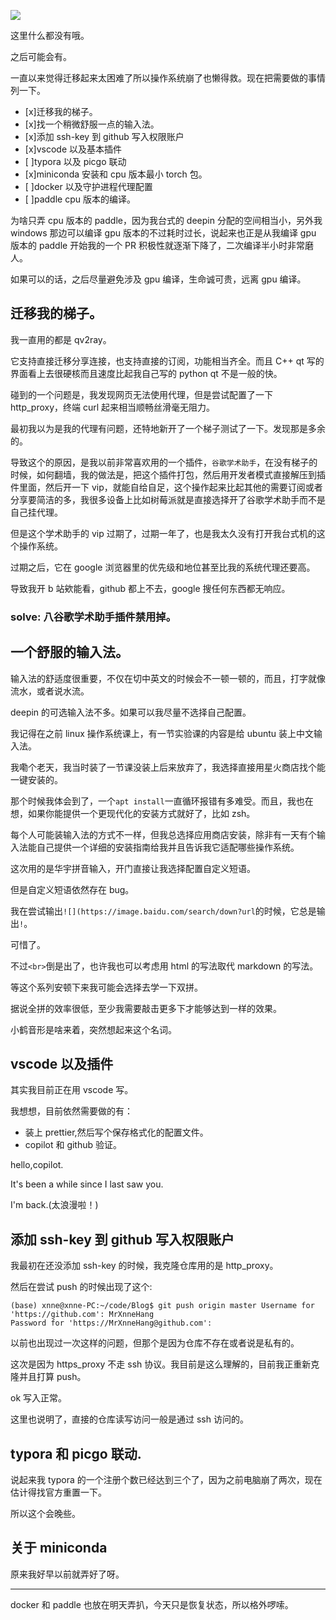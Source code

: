 ![](https://image.baidu.com/search/down?url=https://img1.doubanio.com/view/photo/l/public/p2917690888.webp)

这里什么都没有哦。<br>

之后可能会有。<br>

一直以来觉得迁移起来太困难了所以操作系统崩了也懒得救。现在把需要做的事情列一下。

- [x]迁移我的梯子。
- [x]找一个稍微舒服一点的输入法。
- [x]添加 ssh-key 到 github 写入权限账户
- [x]vscode 以及基本插件
- [ ]typora 以及 picgo 联动
- [x]miniconda 安装和 cpu 版本最小 torch 包。
- [ ]docker 以及守护进程代理配置
- [ ]paddle cpu 版本的编译。

为啥只弄 cpu 版本的 paddle，因为我台式的 deepin 分配的空间相当小，另外我 windows 那边可以编译 gpu 版本的不过耗时过长，说起来也正是从我编译 gpu 版本的 paddle 开始我的一个 PR 积极性就逐渐下降了，二次编译半小时非常磨人。<br>

如果可以的话，之后尽量避免涉及 gpu 编译，生命诚可贵，远离 gpu 编译。<br>

## 迁移我的梯子。

我一直用的都是 qv2ray。<br>

它支持直接迁移分享连接，也支持直接的订阅，功能相当齐全。而且 C++ qt 写的界面看上去很硬核而且速度比起我自己写的 python qt 不是一般的快。<br>

碰到的一个问题是，我发现网页无法使用代理，但是尝试配置了一下 http_proxy，终端 curl 起来相当顺畅丝滑毫无阻力。<br>

最初我以为是我的代理有问题，还特地新开了一个梯子测试了一下。发现那是多余的。<br>

导致这个的原因，是我以前非常喜欢用的一个插件，`谷歌学术助手`，在没有梯子的时候，如何翻墙，我的做法是，把这个插件打包，然后用开发者模式直接解压到插件里面，然后开一下 vip，就能自给自足，这个操作起来比起其他的需要订阅或者分享要简洁的多，我很多设备上比如树莓派就是直接选择开了谷歌学术助手而不是自己挂代理。<br>

但是这个学术助手的 vip 过期了，过期一年了，也是我太久没有打开我台式机的这个操作系统。<br>

过期之后，它在 google 浏览器里的优先级和地位甚至比我的系统代理还要高。<br>

导致我开 b 站欸能看，github 都上不去，google 搜任何东西都无响应。<br>

### solve: 八谷歌学术助手插件禁用掉。

## 一个舒服的输入法。

输入法的舒适度很重要，不仅在切中英文的时候会不一顿一顿的，而且，打字就像流水，或者说水流。<br>

deepin 的可选输入法不多。如果可以我尽量不选择自己配置。<br>

我记得在之前 linux 操作系统课上，有一节实验课的内容是给 ubuntu 装上中文输入法。<br>

我嘞个老天，我当时装了一节课没装上后来放弃了，我选择直接用星火商店找个能一键安装的。<br>

那个时候我体会到了，一个`apt install`一直循环报错有多难受。而且，我也在想，如果你能提供一个更现代化的安装方式就好了，比如 zsh。<br>

每个人可能装输入法的方式不一样，但我总选择应用商店安装，除非有一天有个输入法能自己提供一个详细的安装指南给我并且告诉我它适配哪些操作系统。<br>

这次用的是华宇拼音输入，开门直接让我选择配置自定义短语。<br>

但是自定义短语依然存在 bug。<br>

我在尝试输出`![](https://image.baidu.com/search/down?url`的时候，它总是输出`!`。<br>

可惜了。<br>

不过`<br>`倒是出了，也许我也可以考虑用 html 的写法取代 markdown 的写法。<br>

等这个系列安顿下来我可能会选择去学一下双拼。<br>

据说全拼的效率很低，至少我需要敲击更多下才能够达到一样的效果。<br>

小鹤音形是啥来着，突然想起来这个名词。<br>

## vscode 以及插件

其实我目前正在用 vscode 写。<br>

我想想，目前依然需要做的有：<br>

- 装上 prettier,然后写个保存格式化的配置文件。
- copilot 和 github 验证。

hello,copilot.

It's been a while since I last saw you.<br>

I'm back.(太浪漫啦！)<br>

## 添加 ssh-key 到 github 写入权限账户

我最初在还没添加 ssh-key 的时候，我克隆仓库用的是 http_proxy。<br>

然后在尝试 push 的时候出现了这个:<br>

```shell
(base) xnne@xnne-PC:~/code/Blog$ git push origin master Username for 'https://github.com': MrXnneHang
Password for 'https://MrXnneHang@github.com':
```

以前也出现过一次这样的问题，但那个是因为仓库不存在或者说是私有的。<br>

这次是因为 https_proxy 不走 ssh 协议。我目前是这么理解的，目前我正重新克隆并且打算 push。<br>

ok 写入正常。<br>

这里也说明了，直接的仓库读写访问一般是通过 ssh 访问的。<br>

## typora 和 picgo 联动.

说起来我 typora 的一个注册个数已经达到三个了，因为之前电脑崩了两次，现在估计得找官方重置一下。<br>

所以这个会晚些。<br>

## 关于 miniconda

原来我好早以前就弄好了呀。<br>

---

docker 和 paddle 也放在明天弄扒，今天只是恢复状态，所以格外啰嗦。<br>
